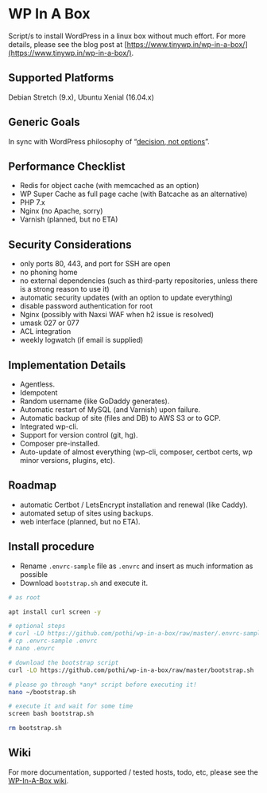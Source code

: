 # WP In A Box

Script/s to install WordPress in a linux box without much effort. For more details, please see the blog post at [https://www.tinywp.in/wp-in-a-box/](https://www.tinywp.in/wp-in-a-box/).

## Supported Platforms

Debian Stretch (9.x), Ubuntu Xenial (16.04.x)

## Generic Goals

In sync with WordPress philosophy of “[decision, not options](https://wordpress.org/about/philosophy/)”.

## Performance Checklist

- Redis for object cache (with memcached as an option)
- WP Super Cache as full page cache (with Batcache as an alternative)
- PHP 7.x
- Nginx (no Apache, sorry)
- Varnish (planned, but no ETA)

## Security Considerations

- only ports 80, 443, and port for SSH are open
- no phoning home
- no external dependencies (such as third-party repositories, unless there is a strong reason to use it)
- automatic security updates (with an option to update everything)
- disable password authentication for root
- Nginx (possibly with Naxsi WAF when h2 issue is resolved)
- umask 027 or 077
- ACL integration
- weekly logwatch (if email is supplied)

## Implementation Details

- Agentless.
- Idempotent
- Random username (like GoDaddy generates).
- Automatic restart of MySQL (and Varnish) upon failure.
- Automatic backup of site (files and DB) to AWS S3 or to GCP.
- Integrated wp-cli.
- Support for version control (git, hg).
- Composer pre-installed.
- Auto-update of almost everything (wp-cli, composer, certbot certs, wp minor versions, plugins, etc).

## Roadmap

- automatic Certbot / LetsEncrypt installation and renewal (like Caddy).
- automated setup of sites using backups.
- web interface (planned, but no ETA).

## Install procedure

- Rename `.envrc-sample` file as `.envrc` and insert as much information as possible
- Download `bootstrap.sh` and execute it.

```bash
# as root

apt install curl screen -y

# optional steps
# curl -LO https://github.com/pothi/wp-in-a-box/raw/master/.envrc-sample
# cp .envrc-sample .envrc
# nano .envrc

# download the bootstrap script
curl -LO https://github.com/pothi/wp-in-a-box/raw/master/bootstrap.sh

# please go through *any* script before executing it!
nano ~/bootstrap.sh

# execute it and wait for some time
screen bash bootstrap.sh

rm bootstrap.sh

```

## Wiki

For more documentation, supported / tested hosts, todo, etc, please see the [WP-In-A-Box wiki](https://github.com/pothi/wp-in-a-box/wiki).
